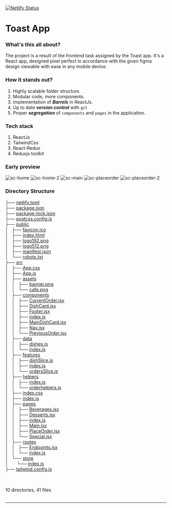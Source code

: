 [![Netlify Status](https://api.netlify.com/api/v1/badges/77fd236a-548b-433f-861e-6cd6994e0f30/deploy-status)](https://app.netlify.com/sites/parths-toast-app/deploys)
# Toast App

### What's this all about?
The project is a result of the frontend task assigned by the Toast app. It's a React app, designed pixel perfect in accordance with the given figma design viewable with ease in any mobile device.

### How it stands out?
1. Highly scalable folder structure.
2. Modular code, more components.
3. Implementation of ***Barrels*** in ReactJs.
4. Up to date ***version control*** with `git`
5. Proper ***segregation*** of `components` and `pages` in the application.

### Tech stack
1. ReactJs
2. TailwindCss
3. React-Redux
4. Reduxjs toolkit

### Early preview
![sc-home](https://user-images.githubusercontent.com/34797335/233628586-35d112d8-92cd-4b8e-b156-6b7b38d8f584.png)
![sc-home-2](https://user-images.githubusercontent.com/34797335/233628641-4d564cd1-7420-45e7-9b73-1bc57e7b25ed.png)
![sc-main](https://user-images.githubusercontent.com/34797335/233628571-59b9648b-b863-4954-9c78-77b5bd1bae10.png)
![sc-placeorder](https://user-images.githubusercontent.com/34797335/233628681-f512c689-b8d6-48be-ba35-1c7269fd1ba5.png)
![sc-placeorder-2](https://user-images.githubusercontent.com/34797335/233628695-a21865bf-ed2c-44fc-ad3e-00cab04459ba.png)


### Directory Structure
<!DOCTYPE html>
<html>
<head>
 <meta http-equiv="Content-Type" content="text/html; charset=UTF-8">
 <meta name="Author" content="Made by 'tree'">
 <meta name="GENERATOR" content="$Version: $ tree v1.8.0 (c) 1996 - 2018 by Steve Baker, Thomas Moore, Francesc Rocher, Florian Sesser, Kyosuke Tokoro $">
</head>
<body>
	├── <a href="baseHREF/netlify.toml">netlify.toml</a><br>
	├── <a href="baseHREF/package.json">package.json</a><br>
	├── <a href="baseHREF/package-lock.json">package-lock.json</a><br>
	├── <a href="baseHREF/postcss.config.js">postcss.config.js</a><br>
	├── <a href="baseHREF/public/">public</a><br>
	│   ├── <a href="baseHREF/public/favicon.ico">favicon.ico</a><br>
	│   ├── <a href="baseHREF/public/index.html">index.html</a><br>
	│   ├── <a href="baseHREF/public/logo192.png">logo192.png</a><br>
	│   ├── <a href="baseHREF/public/logo512.png">logo512.png</a><br>
	│   ├── <a href="baseHREF/public/manifest.json">manifest.json</a><br>
	│   └── <a href="baseHREF/public/robots.txt">robots.txt</a><br>
	├── <a href="baseHREF/src/">src</a><br>
	│   ├── <a href="baseHREF/src/App.css">App.css</a><br>
	│   ├── <a href="baseHREF/src/App.js">App.js</a><br>
	│   ├── <a href="baseHREF/src/assets/">assets</a><br>
	│   │   ├── <a href="baseHREF/src/assets/banner.png">banner.png</a><br>
	│   │   └── <a href="baseHREF/src/assets/cafe.png">cafe.png</a><br>
	│   ├── <a href="baseHREF/src/components/">components</a><br>
	│   │   ├── <a href="baseHREF/src/components/CurrentOrder.jsx">CurrentOrder.jsx</a><br>
	│   │   ├── <a href="baseHREF/src/components/DishCard.jsx">DishCard.jsx</a><br>
	│   │   ├── <a href="baseHREF/src/components/Footer.jsx">Footer.jsx</a><br>
	│   │   ├── <a href="baseHREF/src/components/index.js">index.js</a><br>
	│   │   ├── <a href="baseHREF/src/components/MainDishCard.jsx">MainDishCard.jsx</a><br>
	│   │   ├── <a href="baseHREF/src/components/Nav.jsx">Nav.jsx</a><br>
	│   │   └── <a href="baseHREF/src/components/PreviousOrder.jsx">PreviousOrder.jsx</a><br>
	│   ├── <a href="baseHREF/src/data/">data</a><br>
	│   │   ├── <a href="baseHREF/src/data/dishes.js">dishes.js</a><br>
	│   │   └── <a href="baseHREF/src/data/index.js">index.js</a><br>
	│   ├── <a href="baseHREF/src/features/">features</a><br>
	│   │   ├── <a href="baseHREF/src/features/dishSlice.js">dishSlice.js</a><br>
	│   │   ├── <a href="baseHREF/src/features/index.js">index.js</a><br>
	│   │   └── <a href="baseHREF/src/features/ordersSlice.js">ordersSlice.js</a><br>
	│   ├── <a href="baseHREF/src/helpers/">helpers</a><br>
	│   │   ├── <a href="baseHREF/src/helpers/index.js">index.js</a><br>
	│   │   └── <a href="baseHREF/src/helpers/orderhelpers.js">orderhelpers.js</a><br>
	│   ├── <a href="baseHREF/src/index.css">index.css</a><br>
	│   ├── <a href="baseHREF/src/index.js">index.js</a><br>
	│   ├── <a href="baseHREF/src/pages/">pages</a><br>
	│   │   ├── <a href="baseHREF/src/pages/Beverages.jsx">Beverages.jsx</a><br>
	│   │   ├── <a href="baseHREF/src/pages/Desserts.jsx">Desserts.jsx</a><br>
	│   │   ├── <a href="baseHREF/src/pages/index.js">index.js</a><br>
	│   │   ├── <a href="baseHREF/src/pages/Main.jsx">Main.jsx</a><br>
	│   │   ├── <a href="baseHREF/src/pages/PlaceOrder.jsx">PlaceOrder.jsx</a><br>
	│   │   └── <a href="baseHREF/src/pages/Special.jsx">Special.jsx</a><br>
	│   ├── <a href="baseHREF/src/routes/">routes</a><br>
	│   │   ├── <a href="baseHREF/src/routes/Endpoints.jsx">Endpoints.jsx</a><br>
	│   │   └── <a href="baseHREF/src/routes/index.js">index.js</a><br>
	│   └── <a href="baseHREF/src/store/">store</a><br>
	│   &nbsp;&nbsp;&nbsp; └── <a href="baseHREF/src/store/index.js">index.js</a><br>
	├── <a href="baseHREF/tailwind.config.js">tailwind.config.js</a><br>
	<br><br>
	</p>
	<p>

10 directories, 41 files
	<br><br>
	</p>
	<hr>
	
</body>
</html>
